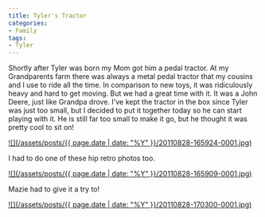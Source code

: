 ```yaml
---
title: Tyler's Tractor
categories:
- Family
tags:
- Tyler
---
```


Shortly after Tyler was born my Mom got him a pedal tractor. At my Grandparents farm there was always a metal pedal tractor that my cousins and I use to ride all the time. In comparison to new toys, it was ridiculously heavy and hard to get moving. But we had a great time with it. It was a John Deere, just like Grandpa drove.
I've kept the tractor in the box since Tyler was just too small, but I decided to put it together today so he can start playing with it. He is still far too small to make it go, but he thought it was pretty cool to sit on!

[![](/assets/posts/{{ page.date | date: "%Y" }}/20110828-165924-0001.jpg)](http://thingelstad.com/s/tylers-tractor/20110828-165924-0001/img)

<!-- more -->
I had to do one of these hip retro photos too.

[![](/assets/posts/{{ page.date | date: "%Y" }}/20110828-165909-0001.jpg)](http://thingelstad.com/s/tylers-tractor/20110828-165909-0001/img)

Mazie had to give it a try to!

[![](/assets/posts/{{ page.date | date: "%Y" }}/20110828-170300-0001.jpg)](http://thingelstad.com/s/tylers-tractor/20110828-170300-0001/img)
